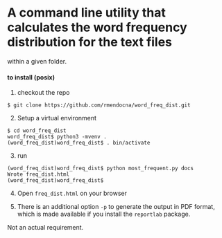 # A command line utility that calculates the word frequency distribution for the text files 
within a given folder.

#### to install (posix)
1. checkout the repo
```
$ git clone https://github.com/rmendocna/word_freq_dist.git
``` 

2. Setup a virtual environment
```
$ cd word_freq_dist
word_freq_dist$ python3 -mvenv .
(word_freq_dist)word_freq_dist$ . bin/activate
```
3. run
```
(word_freq_dist)word_freq_dist$ python most_frequent.py docs
Wrote freq_dist.html
(word_freq_dist)word_freq_dist$
```
4. Open `freq_dist.html` on your browser

5. There is an additional option `-p` to generate the output in PDF format, which is made available if you install the `reportlab` package.

  Not an actual requirement.
